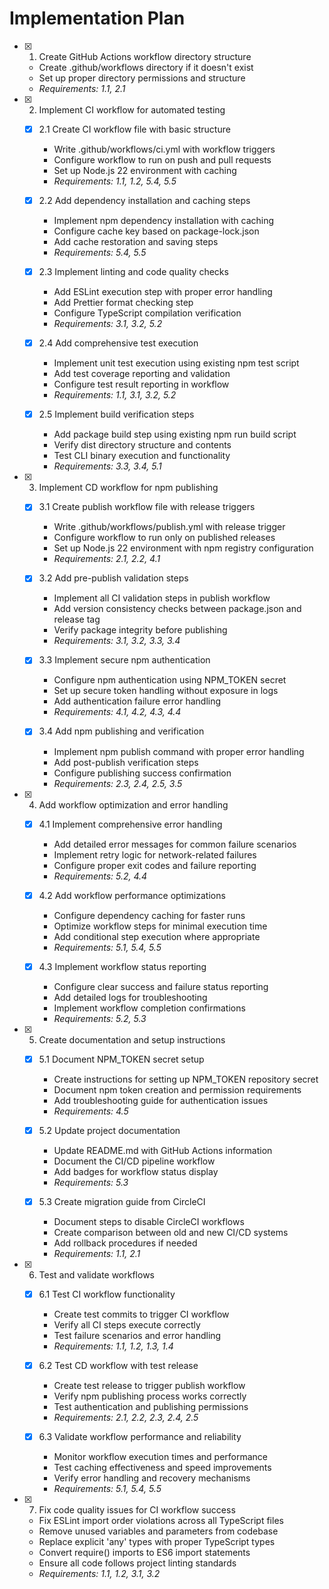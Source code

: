 # Implementation Plan

- [x] 1. Create GitHub Actions workflow directory structure
  - Create .github/workflows directory if it doesn't exist
  - Set up proper directory permissions and structure
  - _Requirements: 1.1, 2.1_

- [x] 2. Implement CI workflow for automated testing
  - [x] 2.1 Create CI workflow file with basic structure
    - Write .github/workflows/ci.yml with workflow triggers
    - Configure workflow to run on push and pull requests
    - Set up Node.js 22 environment with caching
    - _Requirements: 1.1, 1.2, 5.4, 5.5_

  - [x] 2.2 Add dependency installation and caching steps
    - Implement npm dependency installation with caching
    - Configure cache key based on package-lock.json
    - Add cache restoration and saving steps
    - _Requirements: 5.4, 5.5_

  - [x] 2.3 Implement linting and code quality checks
    - Add ESLint execution step with proper error handling
    - Add Prettier format checking step
    - Configure TypeScript compilation verification
    - _Requirements: 3.1, 3.2, 5.2_

  - [x] 2.4 Add comprehensive test execution
    - Implement unit test execution using existing npm test script
    - Add test coverage reporting and validation
    - Configure test result reporting in workflow
    - _Requirements: 1.1, 3.1, 3.2, 5.2_

  - [x] 2.5 Implement build verification steps
    - Add package build step using existing npm run build script
    - Verify dist directory structure and contents
    - Test CLI binary execution and functionality
    - _Requirements: 3.3, 3.4, 5.1_

- [x] 3. Implement CD workflow for npm publishing
  - [x] 3.1 Create publish workflow file with release triggers
    - Write .github/workflows/publish.yml with release trigger
    - Configure workflow to run only on published releases
    - Set up Node.js 22 environment with npm registry configuration
    - _Requirements: 2.1, 2.2, 4.1_

  - [x] 3.2 Add pre-publish validation steps
    - Implement all CI validation steps in publish workflow
    - Add version consistency checks between package.json and release tag
    - Verify package integrity before publishing
    - _Requirements: 3.1, 3.2, 3.3, 3.4_

  - [x] 3.3 Implement secure npm authentication
    - Configure npm authentication using NPM_TOKEN secret
    - Set up secure token handling without exposure in logs
    - Add authentication failure error handling
    - _Requirements: 4.1, 4.2, 4.3, 4.4_

  - [x] 3.4 Add npm publishing and verification
    - Implement npm publish command with proper error handling
    - Add post-publish verification steps
    - Configure publishing success confirmation
    - _Requirements: 2.3, 2.4, 2.5, 3.5_

- [x] 4. Add workflow optimization and error handling
  - [x] 4.1 Implement comprehensive error handling
    - Add detailed error messages for common failure scenarios
    - Implement retry logic for network-related failures
    - Configure proper exit codes and failure reporting
    - _Requirements: 5.2, 4.4_

  - [x] 4.2 Add workflow performance optimizations
    - Configure dependency caching for faster runs
    - Optimize workflow steps for minimal execution time
    - Add conditional step execution where appropriate
    - _Requirements: 5.1, 5.4, 5.5_

  - [x] 4.3 Implement workflow status reporting
    - Configure clear success and failure status reporting
    - Add detailed logs for troubleshooting
    - Implement workflow completion confirmations
    - _Requirements: 5.2, 5.3_

- [x] 5. Create documentation and setup instructions
  - [x] 5.1 Document NPM_TOKEN secret setup
    - Create instructions for setting up NPM_TOKEN repository secret
    - Document npm token creation and permission requirements
    - Add troubleshooting guide for authentication issues
    - _Requirements: 4.5_

  - [x] 5.2 Update project documentation
    - Update README.md with GitHub Actions information
    - Document the CI/CD pipeline workflow
    - Add badges for workflow status display
    - _Requirements: 5.3_

  - [x] 5.3 Create migration guide from CircleCI
    - Document steps to disable CircleCI workflows
    - Create comparison between old and new CI/CD systems
    - Add rollback procedures if needed
    - _Requirements: 1.1, 2.1_

- [x] 6. Test and validate workflows
  - [x] 6.1 Test CI workflow functionality
    - Create test commits to trigger CI workflow
    - Verify all CI steps execute correctly
    - Test failure scenarios and error handling
    - _Requirements: 1.1, 1.2, 1.3, 1.4_

  - [x] 6.2 Test CD workflow with test release
    - Create test release to trigger publish workflow
    - Verify npm publishing process works correctly
    - Test authentication and publishing permissions
    - _Requirements: 2.1, 2.2, 2.3, 2.4, 2.5_

  - [x] 6.3 Validate workflow performance and reliability
    - Monitor workflow execution times and performance
    - Test caching effectiveness and speed improvements
    - Verify error handling and recovery mechanisms
    - _Requirements: 5.1, 5.4, 5.5_

- [x] 7. Fix code quality issues for CI workflow success
  - Fix ESLint import order violations across all TypeScript files
  - Remove unused variables and parameters from codebase
  - Replace explicit 'any' types with proper TypeScript types
  - Convert require() imports to ES6 import statements
  - Ensure all code follows project linting standards
  - _Requirements: 1.1, 1.2, 3.1, 3.2_
